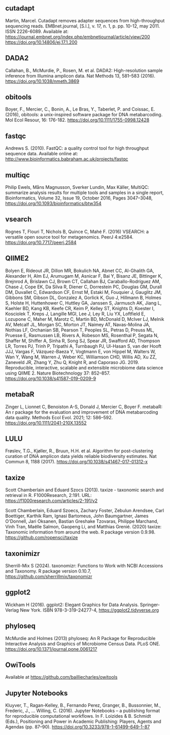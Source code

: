 ## cutadapt
Martin, Marcel. Cutadapt removes adapter sequences from high-throughput sequencing reads. EMBnet.journal, [S.l.], v. 17, n. 1, p. pp. 10-12, may 2011. ISSN 2226-6089. Available at: <https://journal.embnet.org/index.php/embnetjournal/article/view/200> <https://doi.org/10.14806/ej.17.1.200>

## DADA2
Callahan, B., McMurdie, P., Rosen, M. et al. DADA2: High-resolution sample inference from Illumina amplicon data. Nat Methods 13, 581–583 (2016). <https://doi.org/10.1038/nmeth.3869>

## obitools
Boyer, F., Mercier, C., Bonin, A., Le Bras, Y., Taberlet, P. and Coissac, E. (2016), obitools: a unix-inspired software package for DNA metabarcoding. Mol Ecol Resour, 16: 176-182. <https://doi.org/10.1111/1755-0998.12428>

## fastqc
Andrews S. (2010). FastQC: a quality control tool for high throughput sequence data. Available online at: <http://www.bioinformatics.babraham.ac.uk/projects/fastqc>

## multiqc
Philip Ewels, Måns Magnusson, Sverker Lundin, Max Käller, MultiQC: summarize analysis results for multiple tools and samples in a single report, Bioinformatics, Volume 32, Issue 19, October 2016, Pages 3047–3048, <https://doi.org/10.1093/bioinformatics/btw354>

## vsearch
Rognes T, Flouri T, Nichols B, Quince C, Mahé F. (2016) VSEARCH: a versatile open source tool for metagenomics. PeerJ 4:e2584. <https://doi.org/10.7717/peerj.2584>

## QIIME2
Bolyen E, Rideout JR, Dillon MR, Bokulich NA, Abnet CC, Al-Ghalith GA, Alexander H, Alm EJ, Arumugam M, Asnicar F, Bai Y, Bisanz JE, Bittinger K, Brejnrod A, Brislawn CJ, Brown CT, Callahan BJ, Caraballo-Rodríguez AM, Chase J, Cope EK, Da Silva R, Diener C, Dorrestein PC, Douglas GM, Durall DM, Duvallet C, Edwardson CF, Ernst M, Estaki M, Fouquier J, Gauglitz JM, Gibbons SM, Gibson DL, Gonzalez A, Gorlick K, Guo J, Hillmann B, Holmes S, Holste H, Huttenhower C, Huttley GA, Janssen S, Jarmusch AK, Jiang L, Kaehler BD, Kang KB, Keefe CR, Keim P, Kelley ST, Knights D, Koester I, Kosciolek T, Kreps J, Langille MGI, Lee J, Ley R, Liu YX, Loftfield E, Lozupone C, Maher M, Marotz C, Martin BD, McDonald D, McIver LJ, Melnik AV, Metcalf JL, Morgan SC, Morton JT, Naimey AT, Navas-Molina JA, Nothias LF, Orchanian SB, Pearson T, Peoples SL, Petras D, Preuss ML, Pruesse E, Rasmussen LB, Rivers A, Robeson MS, Rosenthal P, Segata N, Shaffer M, Shiffer A, Sinha R, Song SJ, Spear JR, Swafford AD, Thompson LR, Torres PJ, Trinh P, Tripathi A, Turnbaugh PJ, Ul-Hasan S, van der Hooft JJJ, Vargas F, Vázquez-Baeza Y, Vogtmann E, von Hippel M, Walters W, Wan Y, Wang M, Warren J, Weber KC, Williamson CHD, Willis AD, Xu ZZ, Zaneveld JR, Zhang Y, Zhu Q, Knight R, and Caporaso JG. 2019. Reproducible, interactive, scalable and extensible microbiome data science using QIIME 2. Nature Biotechnology 37: 852–857. <https://doi.org/10.1038/s41587-019-0209-9>

## metabaR
Zinger L, Lionnet C, Benoiston A-S, Donald J, Mercier C, Boyer F. metabaR: An r package for the evaluation and improvement of DNA metabarcoding data quality. Methods Ecol Evol. 2021; 12: 586–592. <https://doi.org/10.1111/2041-210X.13552>

## LULU
Frøslev, T.G., Kjøller, R., Bruun, H.H. et al. Algorithm for post-clustering curation of DNA amplicon data yields reliable biodiversity estimates. Nat Commun 8, 1188 (2017). <https://doi.org/10.1038/s41467-017-01312-x>

## taxize
Scott Chamberlain and Eduard Szocs (2013). taxize - taxonomic search and retrieval in R. F1000Research, 2:191. URL: <https://f1000research.com/articles/2-191/v2>

Scott Chamberlain, Eduard Szoecs, Zachary Foster, Zebulun Arendsee, Carl Boettiger, Karthik Ram, Ignasi Bartomeus, John Baumgartner, James O'Donnell, Jari Oksanen, Bastian Greshake Tzovaras, Philippe Marchand, Vinh Tran, Maëlle Salmon, Gaopeng Li, and Matthias Grenié. (2020) taxize: Taxonomic information from around the web. R package version 0.9.98. <https://github.com/ropensci/taxize>

## taxonimizr
Sherrill-Mix S (2024). taxonomizr: Functions to Work with NCBI Accessions and Taxonomy. R package version 0.10.7, <https://github.com/sherrillmix/taxonomizr>

## ggplot2
Wickham H (2016). ggplot2: Elegant Graphics for Data Analysis. Springer-Verlag New York. ISBN 978-3-319-24277-4, <https://ggplot2.tidyverse.org>

## phyloseq
McMurdie and Holmes (2013) phyloseq: An R Package for Reproducible Interactive Analysis and Graphics of Microbiome Census Data. PLoS ONE. <https://doi.org/10.1371/journal.pone.0061217>

## OwiTools
Available at <https://github.com/bailliecharles/owitools> 

## Jupyter Notebooks
Kluyver, T., Ragan-Kelley, B., Fernando Perez, Granger, B., Bussonnier, M., Frederic, J., … Willing, C. (2016). Jupyter Notebooks – a publishing format for reproducible computational workflows. In F. Loizides & B. Schmidt (Eds.), Positioning and Power in Academic Publishing: Players, Agents and Agendas (pp. 87–90). <https://doi.org/10.3233/978-1-61499-649-1-87>
